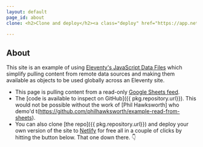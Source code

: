 ```yaml
---
layout: default
page_id: about
clone: <h2>Clone and deploy</h2><a class="deploy" href="https://app.netlify.com/start/deploy?repository=https://github.com/wshepworth/trackity"><img src="https://www.netlify.com/img/deploy/button.svg"></a>

---
```


## About

This site is an example of using [Eleventy's JavaScript Data Files](https://www.11ty.io/docs/data-js/) which simplify pulling content from remote data sources and making them available as  objects to be used globally across an Eleventy site.

- This page is pulling content from a read-only [Google Sheets feed](https://spreadsheets.google.com/feeds/list/1tzRuNEUBmpauOlIWZnR3in_LMvWCmxhRjvcF_ZxGtxs/od6/public/values?alt=json).
- The [code is available to inspect on GitHub]({{ pkg.repository.url}}). This would not be possible without the work of [Phil Hawksworth] who demo'd t(https://github.com/philhawksworth/example-read-from-sheets).
- You can also clone [the repo]({{ pkg.repository.url}}) and deploy your own version of the site to [Netlify](https://www.netlify.com) for free all in a couple of clicks by hitting the button below. That one down there. 👇